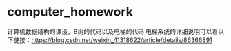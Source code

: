 # computer_homework
计算机数据结构的课设，B树的代码以及电梯的代码
电梯系统的详细说明可以看以下链接：https://blog.csdn.net/weixin_41318622/article/details/86366891
